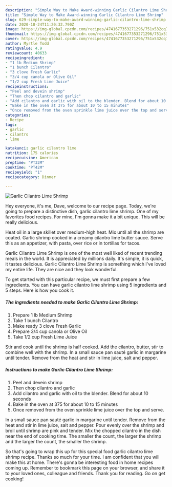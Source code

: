 ```yaml
---
description: "Simple Way to Make Award-winning Garlic Cilantro Lime Shrimp"
title: "Simple Way to Make Award-winning Garlic Cilantro Lime Shrimp"
slug: 629-simple-way-to-make-award-winning-garlic-cilantro-lime-shrimp
date: 2020-10-24T11:20:32.790Z
image: https://img-global.cpcdn.com/recipes/4741677353271296/751x532cq70/garlic-cilantro-lime-shrimp-recipe-main-photo.jpg
thumbnail: https://img-global.cpcdn.com/recipes/4741677353271296/751x532cq70/garlic-cilantro-lime-shrimp-recipe-main-photo.jpg
cover: https://img-global.cpcdn.com/recipes/4741677353271296/751x532cq70/garlic-cilantro-lime-shrimp-recipe-main-photo.jpg
author: Myrtle Todd
ratingvalue: 4.9
reviewcount: 40633
recipeingredient:
- "1 lb Medium Shrimp"
- "1 bunch Cilantro"
- "3 clove Fresh Garlic"
- "3/4 cup canola or Olive Oil"
- "1/2 cup Fresh Lime Juice"
recipeinstructions:
- "Peel and devein shrimp"
- "Then chop cilantro and garlic"
- "Add cilantro and garlic with oil to the blender. Blend for about 10 seconds"
- "Bake in the oven at 375 for about 10 to 15 minutes"
- "Once removed from the oven sprinkle lime juice over the top and serve."
categories:
- Recipe
tags:
- garlic
- cilantro
- lime

katakunci: garlic cilantro lime 
nutrition: 175 calories
recipecuisine: American
preptime: "PT32M"
cooktime: "PT42M"
recipeyield: "1"
recipecategory: Dinner

---
```



![Garlic Cilantro Lime Shrimp](https://img-global.cpcdn.com/recipes/4741677353271296/751x532cq70/garlic-cilantro-lime-shrimp-recipe-main-photo.jpg)

Hey everyone, it's me, Dave, welcome to our recipe page. Today, we're going to prepare a distinctive dish, garlic cilantro lime shrimp. One of my favorites food recipes. For mine, I'm gonna make it a bit unique. This will be really delicious.

Heat oil in a large skillet over medium-high heat. Mix until all the shrimp are coated. Garlic shrimp cooked in a creamy cilantro lime butter sauce. Serve this as an appetizer, with pasta, over rice or in tortillas for tacos.

Garlic Cilantro Lime Shrimp is one of the most well liked of recent trending meals in the world. It is appreciated by millions daily. It's simple, it is quick, it tastes delicious. Garlic Cilantro Lime Shrimp is something which I've loved my entire life. They are nice and they look wonderful.


To get started with this particular recipe, we must first prepare a few ingredients. You can have garlic cilantro lime shrimp using 5 ingredients and 5 steps. Here is how you cook it.

<!--inarticleads1-->

##### The ingredients needed to make Garlic Cilantro Lime Shrimp:

1. Prepare 1 lb Medium Shrimp
1. Take 1 bunch Cilantro
1. Make ready 3 clove Fresh Garlic
1. Prepare 3/4 cup canola or Olive Oil
1. Take 1/2 cup Fresh Lime Juice


Stir and cook until the shrimp is half cooked. Add the cilantro, butter, stir to combine well with the shrimp. In a small sauce pan sauté garlic in margarine until tender. Remove from the heat and stir in lime juice, salt and pepper. 

<!--inarticleads2-->

##### Instructions to make Garlic Cilantro Lime Shrimp:

1. Peel and devein shrimp
1. Then chop cilantro and garlic
1. Add cilantro and garlic with oil to the blender. Blend for about 10 seconds
1. Bake in the oven at 375 for about 10 to 15 minutes
1. Once removed from the oven sprinkle lime juice over the top and serve.


In a small sauce pan sauté garlic in margarine until tender. Remove from the heat and stir in lime juice, salt and pepper. Pour evenly over the shrimp and broil until shrimp are pink and tender. Mix the chopped cilantro in the dish near the end of cooking time. The smaller the count, the larger the shrimp and the larger the count, the smaller the shrimp. 

So that's going to wrap this up for this special food garlic cilantro lime shrimp recipe. Thanks so much for your time. I am confident that you will make this at home. There's gonna be interesting food in home recipes coming up. Remember to bookmark this page on your browser, and share it to your loved ones, colleague and friends. Thank you for reading. Go on get cooking!
